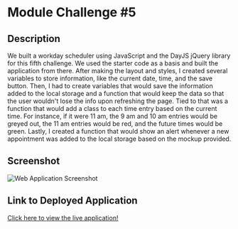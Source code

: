 # Module Challenge #5

## Description
We built a workday scheduler using JavaScript and the DayJS jQuery library for this fifth challenge. We used the starter code as a basis and built the application from there. After making the layout and styles, I created several variables to store information, like the current date, time, and the save button. Then, I had to create variables that would save the information added to the local storage and a function that would keep the data so that the user wouldn't lose the info upon refreshing the page. Tied to that was a function that would add a class to each time entry based on the current time. For instance, if it were 11 am, the 9 am and 10 am entries would be greyed out, the 11 am entries would be red, and the future times would be green. Lastly, I created a function that would show an alert whenever a new appointment was added to the local storage based on the mockup provided.

## Screenshot
![Web Application Screenshot](/assets/scrnli_1_28_2024_2-20-00%20PM.png)

## Link to Deployed Application
[Click here to view the live application!](https://lowerym.github.io/module-challenge-4/)

